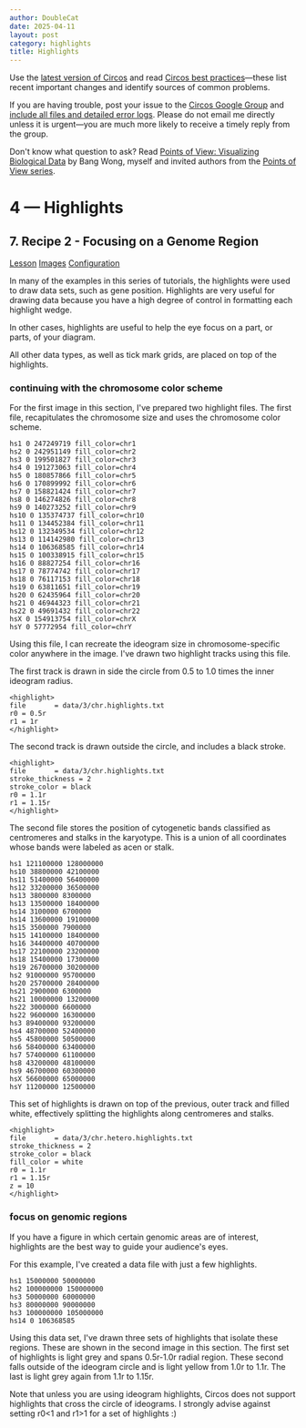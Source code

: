 ```yaml
---
author: DoubleCat
date: 2025-04-11
layout: post
category: highlights
title: Highlights
---
```


Use the [latest version of Circos](/software/download/circos/) and read
[Circos best
practices](/documentation/tutorials/reference/best_practices/)—these list
recent important changes and identify sources of common problems.

If you are having trouble, post your issue to the [Circos Google
Group](https://groups.google.com/group/circos-data-visualization) and [include
all files and detailed error logs](/support/support/). Please do not email me
directly unless it is urgent—you are much more likely to receive a timely
reply from the group.

Don't know what question to ask? Read [Points of View: Visualizing Biological
Data](https://www.nature.com/nmeth/journal/v9/n12/full/nmeth.2258.html) by
Bang Wong, myself and invited authors from the [Points of View
series](https://mk.bcgsc.ca/pointsofview).

# 4 — Highlights

## 7\. Recipe 2 - Focusing on a Genome Region

[Lesson](/documentation/tutorials/highlights/recipe2/lesson)
[Images](/documentation/tutorials/highlights/recipe2/images)
[Configuration](/documentation/tutorials/highlights/recipe2/configuration)

In many of the examples in this series of tutorials, the highlights were used
to draw data sets, such as gene position. Highlights are very useful for
drawing data because you have a high degree of control in formatting each
highlight wedge.

In other cases, highlights are useful to help the eye focus on a part, or
parts, of your diagram.

All other data types, as well as tick mark grids, are placed on top of the
highlights.

### continuing with the chromosome color scheme

For the first image in this section, I've prepared two highlight files. The
first file, recapitulates the chromosome size and uses the chromosome color
scheme.

    
    
    hs1 0 247249719 fill_color=chr1
    hs2 0 242951149 fill_color=chr2
    hs3 0 199501827 fill_color=chr3
    hs4 0 191273063 fill_color=chr4
    hs5 0 180857866 fill_color=chr5
    hs6 0 170899992 fill_color=chr6
    hs7 0 158821424 fill_color=chr7
    hs8 0 146274826 fill_color=chr8
    hs9 0 140273252 fill_color=chr9
    hs10 0 135374737 fill_color=chr10
    hs11 0 134452384 fill_color=chr11
    hs12 0 132349534 fill_color=chr12
    hs13 0 114142980 fill_color=chr13
    hs14 0 106368585 fill_color=chr14
    hs15 0 100338915 fill_color=chr15
    hs16 0 88827254 fill_color=chr16
    hs17 0 78774742 fill_color=chr17
    hs18 0 76117153 fill_color=chr18
    hs19 0 63811651 fill_color=chr19
    hs20 0 62435964 fill_color=chr20
    hs21 0 46944323 fill_color=chr21
    hs22 0 49691432 fill_color=chr22
    hsX 0 154913754 fill_color=chrX
    hsY 0 57772954 fill_color=chrY
    

Using this file, I can recreate the ideogram size in chromosome-specific color
anywhere in the image. I've drawn two highlight tracks using this file.

The first track is drawn in side the circle from 0.5 to 1.0 times the inner
ideogram radius.

    
    
    <highlight>
    file       = data/3/chr.highlights.txt
    r0 = 0.5r
    r1 = 1r
    </highlight>
    

The second track is drawn outside the circle, and includes a black stroke.

    
    
    <highlight>
    file       = data/3/chr.highlights.txt
    stroke_thickness = 2
    stroke_color = black
    r0 = 1.1r
    r1 = 1.15r
    </highlight>
    

The second file stores the position of cytogenetic bands classified as
centromeres and stalks in the karyotype. This is a union of all coordinates
whose bands were labeled as acen or stalk.

    
    
    hs1 121100000 128000000
    hs10 38800000 42100000
    hs11 51400000 56400000
    hs12 33200000 36500000
    hs13 3800000 8300000
    hs13 13500000 18400000
    hs14 3100000 6700000
    hs14 13600000 19100000
    hs15 3500000 7900000
    hs15 14100000 18400000
    hs16 34400000 40700000
    hs17 22100000 23200000
    hs18 15400000 17300000
    hs19 26700000 30200000
    hs2 91000000 95700000
    hs20 25700000 28400000
    hs21 2900000 6300000
    hs21 10000000 13200000
    hs22 3000000 6600000
    hs22 9600000 16300000
    hs3 89400000 93200000
    hs4 48700000 52400000
    hs5 45800000 50500000
    hs6 58400000 63400000
    hs7 57400000 61100000
    hs8 43200000 48100000
    hs9 46700000 60300000
    hsX 56600000 65000000
    hsY 11200000 12500000
    

This set of highlights is drawn on top of the previous, outer track and filled
white, effectively splitting the highlights along centromeres and stalks.

    
    
    <highlight>
    file       = data/3/chr.hetero.highlights.txt
    stroke_thickness = 2
    stroke_color = black
    fill_color = white
    r0 = 1.1r
    r1 = 1.15r
    z = 10
    </highlight>
    

### focus on genomic regions

If you have a figure in which certain genomic areas are of interest,
highlights are the best way to guide your audience's eyes.

For this example, I've created a data file with just a few highlights.

    
    
    hs1 15000000 50000000
    hs2 100000000 150000000
    hs3 50000000 60000000
    hs3 80000000 90000000
    hs3 100000000 105000000
    hs14 0 106368585
    

Using this data set, I've drawn three sets of highlights that isolate these
regions. These are shown in the second image in this section. The first set of
highlights is light grey and spans 0.5r-1.0r radial region. These second falls
outside of the ideogram circle and is light yellow from 1.0r to 1.1r. The last
is light grey again from 1.1r to 1.15r.

Note that unless you are using ideogram highlights, Circos does not support
highlights that cross the circle of ideograms. I strongly advise against
setting r0<1 and r1>1 for a set of highlights :)

